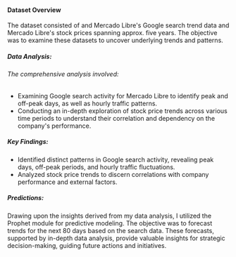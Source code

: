 #### Dataset Overview
The dataset consisted of and Mercado Libre's Google search trend data and Mercado Libre's stock prices spanning approx. five years. The objective was to examine these datasets to uncover underlying trends and patterns.

##### Data Analysis:

###### The comprehensive analysis involved:

- Examining Google search activity for Mercado Libre to identify peak and off-peak days, as well as hourly traffic patterns.
- Conducting an in-depth exploration of stock price trends across various time periods to understand their correlation and dependency on the company's performance.

##### Key Findings:

- Identified distinct patterns in Google search activity, revealing peak days, off-peak periods, and hourly traffic fluctuations.
- Analyzed stock price trends to discern correlations with company performance and external factors.

##### Predictions:

Drawing upon the insights derived from my data analysis, I utilized the Prophet module for predictive modeling. The objective was to forecast trends for the next 80 days based on the search data. These forecasts, supported by in-depth data analysis, provide valuable insights for strategic decision-making, guiding future actions and initiatives.

